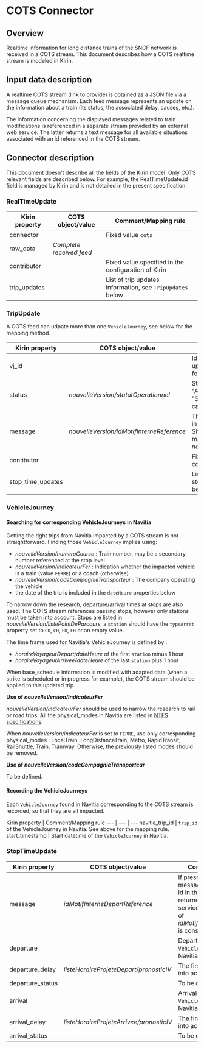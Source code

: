 # COTS Connector

## Overview
Realtime information for long distance trains of the SNCF network is received in a COTS stream. This document describes how a COTS realtime stream is modeled in Kirin.

## Input data description
A realtime COTS stream (link to provide) is obtained as a JSON file via a message queue mechanism. Each feed message represents an update on the information about a train (its status, the associated delay, causes, etc.).

The information concerning the displayed messages related to train modifications is referenced in a separate stream provided by an external web service. The latter returns a text message for all available situations associated with an id referenced in the COTS stream.

## Connector description
This document doesn't describe all the fields of the Kirin model. Only COTS relevant fields are described below. For example, the RealTimeUpdate.id field is managed by Kirin and is not detailed in the present specification.

### RealTimeUpdate

Kirin property | COTS object/value | Comment/Mapping rule
--- | --- | ---
connector |  | Fixed value `cots`
raw_data | _Complete received feed_ | 
contributor |  | Fixed value specified in the configuration of Kirin
trip_updates |  | List of trip updates information, see `TripUpdates` below

### TripUpdate
A COTS feed can udpate more than one `VehicleJourney`, see below for the mapping method.

Kirin property | COTS object/value | Comment/Mapping rule
--- | --- | ---
vj_id | | Id of the `VehicleJourney` in Navitia updated by this `TripUpdate`. See below for the mapping method.
status | *nouvelleVersion/statutOperationnel* | Status is set to `add` when value is "AJOUTEE", `delete`when value is this "SUPPRIMEE", and `update` in every other cases.
message | *nouvelleVersion/idMotifInterneReference* | The label of the message is referenced in the separate feed returned by the SNCF web service by the id that matches the value of *nouvelleVersion/idMotifInterneReference*
contibutor |  | Fixed value specified in the configuration of Kirin
stop_time_updates |  | List of arrival/departure time updates at stops for this trip, see `StopTimeUpdates` below.

### VehicleJourney
#### Searching for corresponding VehicleJourneys in Navitia
Getting the right trips from Navitia impacted by a COTS stream is not straightforward.
Finding those `VehicleJourney` implies using:
* *nouvelleVersion/numeroCourse* : Train number, may be a secondary number referenced at the stop level
* *nouvelleVersion/indicateurFer* : Indication whether the impacted vehicle is a train (value `FERRE`) or a coach (otherwise)
* *nouvelleVersion/codeCompagnieTransporteur* : The company operating the vehicle
* the date of the trip is included in the `dateHeure` properties below

To narrow down the research, departure/arrival times at stops are also used. The COTS stream references passing stops, however only stations must be taken into account. Stops are listed in *nouvelleVersion/listePointDeParcours*, a `station` should have the `typeArret` property set to `CD`, `CH`, `FD`, `FH` or an empty value.

The time frame used for Navitia's VehicleJourney is defined by :
* *horaireVoyageurDepart/dateHeure* of the first `station` minus 1 hour
* *horaireVoyageurArrivee/dateHeure* of the last `station` plus 1 hour

When base_schedule information is modified with adapted data (when a strike is scheduled or in progress for example), the COTS stream should be applied to this updated trip.

**Use of *nouvelleVersion/indicateurFer***

*nouvelleVersion/indicateurFer* should be used to narrow the research to rail or road trips. All the physical_modes in Navitia are listed in [NTFS specifications](https://github.com/CanalTP/navitia/blob/dev/documentation/ntfs/ntfs_fr.md#physical_modestxt-requis).

When *nouvelleVersion/indicateurFer* is set to `FERRE`, use only corresponding physical_modes : LocalTrain, LongDistanceTrain, Metro, RapidTransit, RailShuttle, Train, Tramway.
Otherwise, the previously listed modes should be removed.

**Use of *nouvelleVersion/codeCompagnieTransporteur***

To be defined.

#### Recording the VehicleJourneys 
Each `VehicleJourney` found in Navitia corresponding to the COTS stream is recorded, so that they are all impacted.

Kirin property | Comment/Mapping rule
--- | --- | ---
navitia_trip_id | `trip_id` of the VehicleJourney in Navitia. See above for the mapping rule.
start_timestamp | Start datetime of the `VehicleJourney` in Navitia.

### StopTimeUpdate
Kirin property | COTS object/value | Comment/Mapping rule
--- | --- | ---
message | *idMotifInterneDepartReference* | If present, it points to the message label having the same id in the separate feed returned by the SNCF web service. Otherwise, the value of *idMotifInterneArriveeReference* is considered as reference.
departure |  | Departure datetime of the `VehicleJourney` for this stop in Navitia.
departure_delay | *listeHoraireProjeteDepart/pronosticIV* | The first item of the list is taken into account.
departure_status |  | To be defined.
arrival |  | Arrival datetime of the `VehicleJourney` for this stop in Navitia.
arrival_delay | *listeHoraireProjeteArrivee/pronosticIV* | The first item of the list is taken into account.
arrival_status |  | To be defined.
